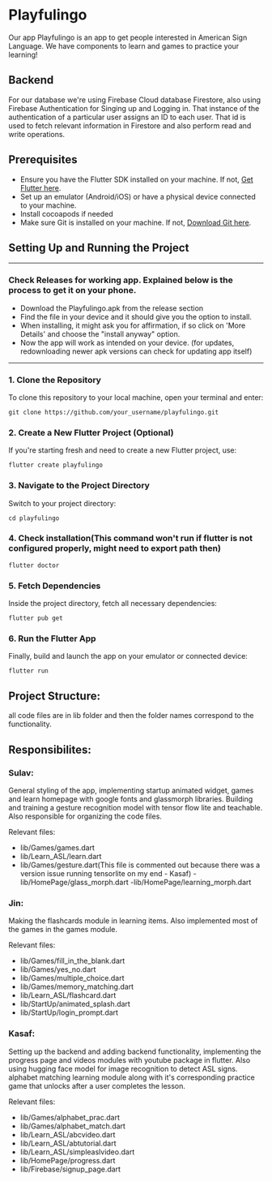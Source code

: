 # Playfulingo


Our app Playfulingo is an app to get people interested in American Sign Language. We have components to learn and games to practice your learning! 

## Backend

For our database we're using Firebase Cloud database Firestore, also using Firebase Authentication for Singing up and Logging in. That instance of the authentication of a particular user assigns an ID to each user. That id is used to fetch relevant information in Firestore and also perform read and write operations.

## Prerequisites

- Ensure you have the Flutter SDK installed on your machine. If not, [Get Flutter here](https://flutter.dev/docs/get-started/install).
- Set up an emulator (Android/iOS) or have a physical device connected to your machine.
- Install cocoapods if needed
- Make sure Git is installed on your machine. If not, [Download Git here](https://git-scm.com/book/en/v2/Getting-Started-Installing-Git).

## Setting Up and Running the Project

-------
### Check Releases for working app.  Explained below is the process to get it on your phone.
-  Download the Playfulingo.apk from the release section
-  Find the file in your device and it should give you the option to install.
-  When installing, it might ask you for affirmation, if so click on 'More Details' and choose the "install anyway" option.
-  Now the app will work as intended on your device. (for updates, redownloading newer apk versions can check for updating app itself)
-------

### 1. Clone the Repository
To clone this repository to your local machine, open your terminal and enter:
```
git clone https://github.com/your_username/playfulingo.git
```
### 2. Create a New Flutter Project (Optional)
If you're starting fresh and need to create a new Flutter project, use:
```
flutter create playfulingo
```
### 3. Navigate to the Project Directory
Switch to your project directory:
```
cd playfulingo
```
### 4. Check installation(This command won't run if flutter is not configured properly, might need to export path then)
```
flutter doctor
```

### 5. Fetch Dependencies
Inside the project directory, fetch all necessary dependencies:
```
flutter pub get
```

### 6. Run the Flutter App
Finally, build and launch the app on your emulator or connected device:
```
flutter run
```

## Project Structure:

all code files are in lib folder and then the folder names correspond to the functionality. 
 

## Responsibilites:

### Sulav: 
General styling of the app, implementing startup animated widget, games and learn homepage with google fonts and glassmorph libraries. Building and training a gesture recognition model with tensor flow lite and teachable. Also responsible for organizing the code files. 

Relevant files: 
- lib/Games/games.dart 
- lib/Learn_ASL/learn.dart
- lib/Games/gesture.dart(This file is commented out because there was a version issue running tensorlite on my end - Kasaf)
-lib/HomePage/glass_morph.dart
-lib/HomePage/learning_morph.dart

### Jin: 
Making the flashcards module in learning items. Also implemented most of the games in the games module. 

Relevant files:
- lib/Games/fill_in_the_blank.dart
- lib/Games/yes_no.dart
- lib/Games/multiple_choice.dart
- lib/Games/memory_matching.dart
- lib/Learn_ASL/flashcard.dart
- lib/StartUp/animated_splash.dart
- lib/StartUp/login_prompt.dart

### Kasaf: 
Setting up the backend and adding backend functionality, implementing the progress page and videos modules with youtube package in flutter. Also using hugging face model for image recognition to detect ASL signs. alphabet matching learning module along with it's corresponding practice game that unlocks after a user completes the lesson. 

Relevant files: 
- lib/Games/alphabet_prac.dart
- lib/Games/alphabet_match.dart
- lib/Learn_ASL/abcvideo.dart
- lib/Learn_ASL/abtutorial.dart
- lib/Learn_ASL/simpleaslvideo.dart
- lib/HomePage/progress.dart
- lib/Firebase/signup_page.dart













